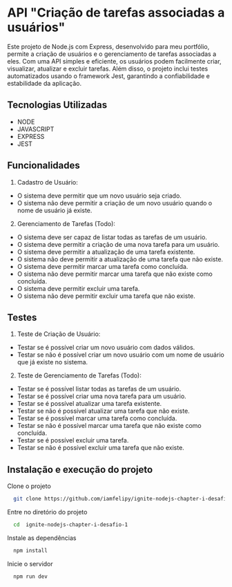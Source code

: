 # API "Criação de tarefas associadas a usuários"

Este projeto de Node.js com Express, desenvolvido para meu portfólio, permite a criação de usuários e o gerenciamento de tarefas associadas a eles. Com uma API simples e eficiente, os usuários podem facilmente criar, visualizar, atualizar e excluir tarefas. Além disso, o projeto inclui testes automatizados usando o framework Jest, garantindo a confiabilidade e estabilidade da aplicação.

## Tecnologias Utilizadas

- NODE
- JAVASCRIPT
- EXPRESS
- JEST

## Funcionalidades

1. Cadastro de Usuário:
- O sistema deve permitir que um novo usuário seja criado.
- O sistema não deve permitir a criação de um novo usuário quando o nome de usuário já existe.
2. Gerenciamento de Tarefas (Todo):
- O sistema deve ser capaz de listar todas as tarefas de um usuário.
- O sistema deve permitir a criação de uma nova tarefa para um usuário.
- O sistema deve permitir a atualização de uma tarefa existente.
- O sistema não deve permitir a atualização de uma tarefa que não existe.
- O sistema deve permitir marcar uma tarefa como concluída.
- O sistema não deve permitir marcar uma tarefa que não existe como concluída.
- O sistema deve permitir excluir uma tarefa.
- O sistema não deve permitir excluir uma tarefa que não existe.

## Testes

1. Teste de Criação de Usuário:
- Testar se é possível criar um novo usuário com dados válidos.
- Testar se não é possível criar um novo usuário com um nome de usuário que já existe no sistema.
2. Teste de Gerenciamento de Tarefas (Todo):
- Testar se é possível listar todas as tarefas de um usuário.
- Testar se é possível criar uma nova tarefa para um usuário.
- Testar se é possível atualizar uma tarefa existente.
- Testar se não é possível atualizar uma tarefa que não existe.
- Testar se é possível marcar uma tarefa como concluída.
- Testar se não é possível marcar uma tarefa que não existe como concluída.
- Testar se é possível excluir uma tarefa.
- Testar se não é possível excluir uma tarefa que não existe.

## Instalação e execução do projeto

Clone o projeto

```bash
  git clone https://github.com/iamfelipy/ignite-nodejs-chapter-i-desafio-1
```

Entre no diretório do projeto

```bash
  cd  ignite-nodejs-chapter-i-desafio-1
```

Instale as dependências

```bash
  npm install
```

Inicie o servidor

```bash
  npm run dev
```
